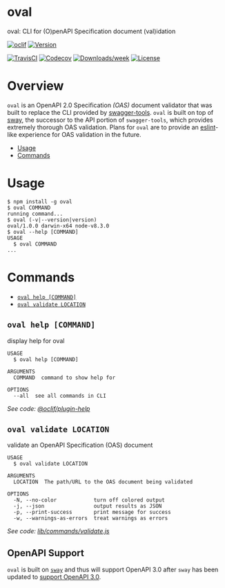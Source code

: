 oval
====

oval: CLI for (O)penAPI Specification document (val)idation

[![oclif](https://img.shields.io/badge/cli-oclif-brightgreen.svg)](https://oclif.io)
[![Version](https://img.shields.io/npm/v/oval.svg)](https://npmjs.org/package/oval)

[![TravisCI](https://travis-ci.org/whitlockjc/oval.svg?branch=master)](https://travis-ci.org/whitlockjc/oval)
[![Codecov](https://codecov.io/gh/whitlockjc/oval/branch/master/graph/badge.svg)](https://codecov.io/gh/whitlockjc/oval)
[![Downloads/week](https://img.shields.io/npm/dw/oval.svg)](https://npmjs.org/package/oval)
[![License](https://img.shields.io/npm/l/oval.svg)](https://github.com/whitlockjc/oval/blob/master/package.json)

# Overview

`oval` is an OpenAPI 2.0 Specification _(OAS)_ document validator that was built to replace the CLI provided by
[swagger-tools](https://github.com/apigee-127/swagger-tools).  `oval` is built on top of
[sway](https://github.com/apigee-127/sway), the successor to the API portion of `swagger-tools`, which provides
extremely thorough OAS validation.  Plans for `oval` are to provide an [eslint](https://eslint.org/)-like experience for
OAS validation in the future.

<!-- toc -->
* [Usage](#usage)
* [Commands](#commands)
<!-- tocstop -->
# Usage
<!-- usage -->
```sh-session
$ npm install -g oval
$ oval COMMAND
running command...
$ oval (-v|--version|version)
oval/1.0.0 darwin-x64 node-v8.3.0
$ oval --help [COMMAND]
USAGE
  $ oval COMMAND
...
```
<!-- usagestop -->
# Commands
<!-- commands -->
* [`oval help [COMMAND]`](#oval-help-command)
* [`oval validate LOCATION`](#oval-validate-location)

## `oval help [COMMAND]`

display help for oval

```
USAGE
  $ oval help [COMMAND]

ARGUMENTS
  COMMAND  command to show help for

OPTIONS
  --all  see all commands in CLI
```

_See code: [@oclif/plugin-help](https://github.com/oclif/plugin-help/blob/v2.0.5/src/commands/help.ts)_

## `oval validate LOCATION`

validate an OpenAPI Specification (OAS) document

```
USAGE
  $ oval validate LOCATION

ARGUMENTS
  LOCATION  The path/URL to the OAS document being validated

OPTIONS
  -N, --no-color            turn off colored output
  -j, --json                output results as JSON
  -p, --print-success       print message for success
  -w, --warnings-as-errors  treat warnings as errors
```

_See code: [lib/commands/validate.js](https://github.com/whitlockjc/oval/blob/v1.0.0/lib/commands/validate.js)_
<!-- commandsstop -->

## OpenAPI Support

`oval` is built on [`sway`](https://github.com/apigee-127/sway) and thus will support OpenAPI 3.0
after `sway` has been updated to [support OpenAPI 3.0](https://github.com/apigee-127/sway/issues/128).
